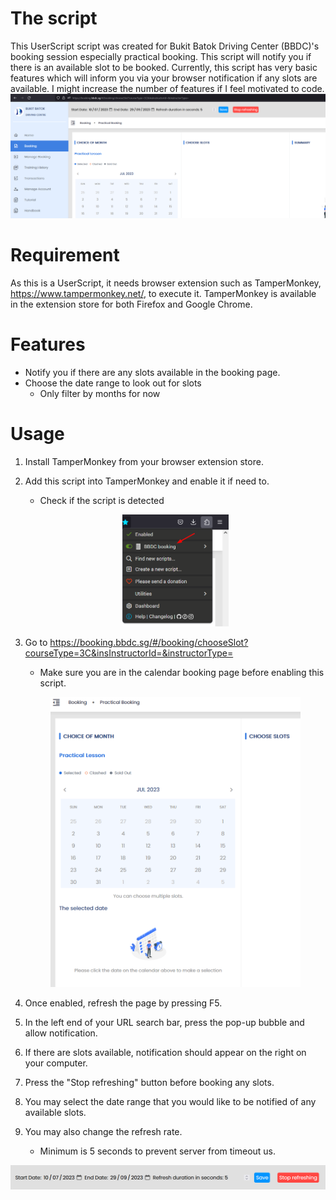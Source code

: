 # The script
This UserScript script was created for Bukit Batok Driving Center (BBDC)'s booking session especially practical booking. This script will notify you if there is an available slot to be booked. Currently, this script has very basic features which will inform you via your browser notification if any slots are available. I might increase the number of features if I feel motivated to code.
<img src="README_IMAGES/overview.PNG">

# Requirement
As this is a UserScript, it needs browser extension such as TamperMonkey, https://www.tampermonkey.net/, to execute it. TamperMonkey is available in the extension store for both Firefox and Google Chrome.

# Features
* Notify you if there are any slots available in the booking page.
* Choose the date range to look out for slots
   * Only filter by months for now

# Usage
1. Install TamperMonkey from your browser extension store.
2. Add this script into TamperMonkey and enable it if need to.
   * Check if the script is detected
   
   <p align="center"><img src="README_IMAGES/tampermonkey_script_enabled.png" width="170"></p>
3. Go to https://booking.bbdc.sg/#/booking/chooseSlot?courseType=3C&insInstructorId=&instructorType=
   * Make sure you are in the calendar booking page before enabling this script.

   <p align="center"><img src="README_IMAGES/bbdc_calenderpage.png" width="400"></p>
4. Once enabled, refresh the page by pressing F5.
5. In the left end of your URL search bar, press the pop-up bubble and allow notification.
6. If there are slots available, notification should appear on the right on your computer.
7. Press the "Stop refreshing" button before booking any slots.
8. You may select the date range that you would like to be notified of any available slots.
9. You may also change the refresh rate.
   * Minimum is 5 seconds to prevent server from timeout us.

<p align="center"><img src="README_IMAGES/userPreference.PNG" width="600"></p>
